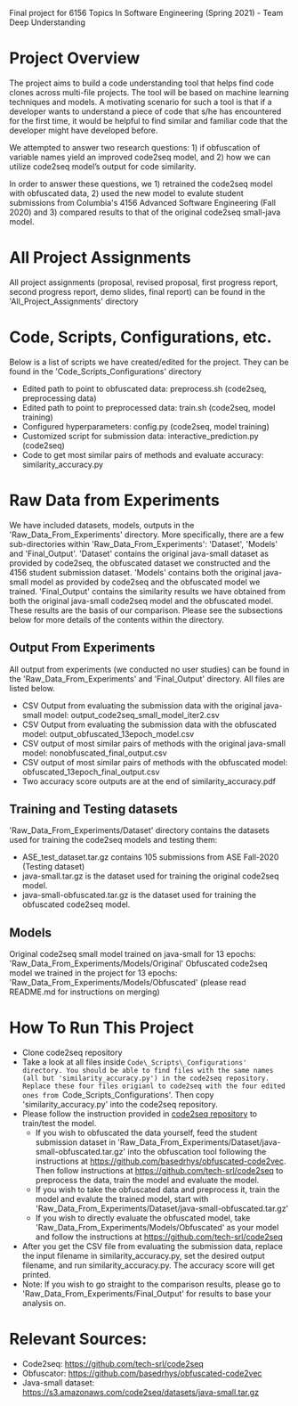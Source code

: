 Final project for 6156 Topics In Software Engineering (Spring 2021) - Team Deep Understanding

# Project Overview
The project aims to build a code understanding tool that helps find code clones across multi-file projects. The tool will be based on machine learning techniques and models. A motivating scenario for such a tool is that if a developer wants to understand a piece of code that s/he has encountered for the first time,  it would be helpful to find similar and familiar code that the developer might have developed before. 

We attempted to answer two research questions: 1) if obfuscation of variable names yield an improved code2seq model, and 2) how we can utilize code2seq model’s output for code similarity.

In order to answer these questions, we 1) retrained the code2seq model with obfuscated data, 2) used the new model to evalute student submissions from Columbia's 4156 Advanced Software Engineering (Fall 2020) and 3) compared results to that of the original code2seq small-java model.

# All Project Assignments
All project assignments (proposal, revised proposal, first progress report, second progress report, demo slides, final report) can be found in the 'All_Project_Assignments' directory

# Code, Scripts, Configurations, etc.
Below is a list of scripts we have created/edited for the project. They can be found in the 'Code_Scripts_Configurations' directory
+ Edited path to point to obfuscated data: preprocess.sh (code2seq, preprocessing data)
+ Edited path to point to preprocessed data: train.sh (code2seq, model training)
+ Configured hyperparameters: config.py (code2seq, model training)
+ Customized script for submission data: interactive_prediction.py (code2seq)
+ Code to get most similar pairs of methods and evaluate accuracy: similarity_accuracy.py

# Raw Data from Experiments
We have included datasets, models, outputs in the 'Raw_Data_From_Experiments' directory. More specifically, there are a few sub-directories within 'Raw_Data_From_Experiments': 'Dataset', 'Models' and 'Final_Output'. 'Dataset' contains the original java-small dataset as provided by code2seq, the obfuscated dataset we constructed and the 4156 student submission dataset. 'Models' contains both the original java-small model as provided by code2seq and the obfuscated model we trained. 'Final_Output' contains the similarity results we have obtained from both the original java-small code2seq model and the obfuscated model. These results are the basis of our comparison. Please see the subsections below for more details of the contents within the directory.

## Output From Experiments
All output from experiments (we conducted no user studies) can be found in the 'Raw\_Data\_From\_Experiments' and 'Final\_Output' directory. All files are listed below.
+ CSV Output from evaluating the submission data with the original java-small model: output_code2seq_small_model_iter2.csv
+ CSV Output from evaluating the submission data with the obfuscated model: output_obfuscated_13epoch_model.csv
+ CSV output of most similar pairs of methods with the original java-small model: nonobfuscated\_final\_output.csv
+ CSV output of most similar pairs of methods with the obfuscated model: obfuscated\_13epoch\_final_output.csv
+ Two accuracy score outputs are at the end of similarity_accuracy.pdf

## Training and Testing datasets
'Raw_Data_From_Experiments/Dataset' directory contains the datasets used for training the code2seq models and testing them:
+ ASE_test_dataset.tar.gz contains 105 submissions from ASE Fall-2020 (Testing dataset)
+ java-small.tar.gz is the dataset used for training the original code2seq model.
+ java-small-obfuscated.tar.gz is the dataset used for training the obfuscated code2seq model.

## Models
Original code2seq small model trained on java-small for 13 epochs: 'Raw_Data_From_Experiments/Models/Original'
Obfuscated code2seq model we trained in the project for 13 epochs: 'Raw_Data_From_Experiments/Models/Obfuscated' (please read README.md for instructions on merging)

# How To Run This Project
+ Clone code2seq repository
+ Take a look at all files inside `Code\_Scripts\_Configurations' directory. You should be able to find files with the same names (all but 'similarity_accuracy.py') in the code2seq repository. Replace these four files origianl to code2seq with the four edited ones from `Code\_Scripts\_Configurations'. Then copy 'similarity_accuracy.py' into the code2seq repository.
+ Please follow the instruction provided in [code2seq repository](https://github.com/tech-srl/code2seq) to train/test the model.
  + If you wish to obfuscated the data yourself, feed the student submission dataset in 'Raw_Data_From_Experiments/Dataset/java-small-obfuscated.tar.gz' into the obfuscation tool following the instructions at https://github.com/basedrhys/obfuscated-code2vec. Then follow instructions at https://github.com/tech-srl/code2seq to preprocess the data, train the model and evaluate the model.
  + If you wish to take the obfuscated data and preprocess it, train the model and evalute the trained model, start with 'Raw_Data_From_Experiments/Dataset/java-small-obfuscated.tar.gz'
  + If you wish to directly evaluate the obfuscated model, take 'Raw_Data_From_Experiments/Models/Obfuscated' as your model and follow the instructions at https://github.com/tech-srl/code2seq
+ After you get the CSV file from evaluating the submission data, replace the input filename in similarity\_accuracy.py, set the desired output filename, and run similarity_accuracy.py. The accuracy score will get printed.
+ Note: If you wish to go straight to the comparison results, please go to 'Raw\_Data\_From\_Experiments/Final\_Output' for results to base your analysis on.

# Relevant Sources:
- Code2seq: https://github.com/tech-srl/code2seq
- Obfuscator: https://github.com/basedrhys/obfuscated-code2vec
- Java-small dataset: https://s3.amazonaws.com/code2seq/datasets/java-small.tar.gz


